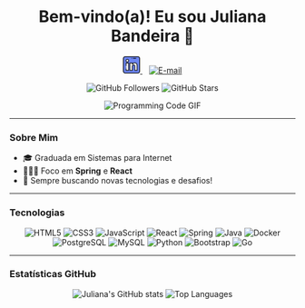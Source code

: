 <h1 align="center">Bem-vindo(a)! Eu sou Juliana Bandeira 👋</h1>

<p align="center">
  <a href="https://www.linkedin.com/in/juliana-bandeira-desenvolvedora-web">
    <img height="30" src="https://raw.githubusercontent.com/8bithemant/8bithemant/master/linkedin.png?raw=true" alt="LinkedIn">
  </a>
  &nbsp;&nbsp;
  <a href="mailto:julianafbbarbosa@gmail.com">
    <img height="30" src="https://th.bing.com/th/id/OIP.9sT4UWsRfFiy6vPydv3_-QHaHO?pid=ImgDet&rs=1" alt="E-mail">
  </a>
</p>

<p align="center">
  <img src="https://img.shields.io/github/followers/JulianafBandeira?label=Follow&style=social" alt="GitHub Followers" />
  <img src="https://img.shields.io/github/stars/JulianafBandeira?label=Stars&style=social" alt="GitHub Stars" />
</p>

<div align="center">
  <img src="https://media.giphy.com/media/Bzzb92NKwUOj0FjQOd/giphy.gif" width="600" height="300" alt="Programming Code GIF" />
</div>

---

### Sobre Mim

- 🎓 Graduada em Sistemas para Internet
- 👩🏻‍💻 Foco em **Spring** e **React**
- 🎯 Sempre buscando novas tecnologias e desafios!

---

### Tecnologias

<div align="center">
  <img src="https://cdn.jsdelivr.net/gh/devicons/devicon/icons/html5/html5-original.svg" height="40" width="40" alt="HTML5"/>
  <img src="https://cdn.jsdelivr.net/gh/devicons/devicon/icons/css3/css3-original.svg" height="40" width="40" alt="CSS3"/>
  <img src="https://cdn.jsdelivr.net/gh/devicons/devicon/icons/javascript/javascript-original.svg" height="40" width="40" alt="JavaScript"/>
  <img src="https://cdn.jsdelivr.net/gh/devicons/devicon/icons/react/react-original.svg" height="40" width="40" alt="React"/>
  <img src="https://cdn.jsdelivr.net/gh/devicons/devicon/icons/spring/spring-original.svg" height="40" width="40" alt="Spring"/>
  <img src="https://cdn.jsdelivr.net/gh/devicons/devicon/icons/java/java-original.svg" height="40" width="40" alt="Java"/>
  <img src="https://cdn.jsdelivr.net/gh/devicons/devicon/icons/docker/docker-original.svg" height="40" width="40" alt="Docker"/>
  <img src="https://cdn.jsdelivr.net/gh/devicons/devicon/icons/postgresql/postgresql-original.svg" height="40" width="40" alt="PostgreSQL"/>
  <img src="https://cdn.jsdelivr.net/gh/devicons/devicon/icons/mysql/mysql-original.svg" height="40" width="40" alt="MySQL"/>
  <img src="https://cdn.jsdelivr.net/gh/devicons/devicon/icons/python/python-original.svg" height="40" width="40" alt="Python"/>
  <img src="https://cdn.jsdelivr.net/gh/devicons/devicon/icons/bootstrap/bootstrap-original.svg" height="40" width="40" alt="Bootstrap"/>
  <img src="https://cdn.jsdelivr.net/gh/devicons/devicon/icons/go/go-original.svg" height="40" width="40" alt="Go"/>
</div>

---

### Estatísticas GitHub

<div align="center">
  <img height="180em" src="https://github-readme-stats.vercel.app/api?username=JulianafBandeira&show_icons=true&theme=dracula" alt="Juliana's GitHub stats"/>
  <img height="180em" src="https://github-readme-stats.vercel.app/api/top-langs/?username=JulianafBandeira&layout=compact&theme=dracula" alt="Top Languages"/>
</div>
